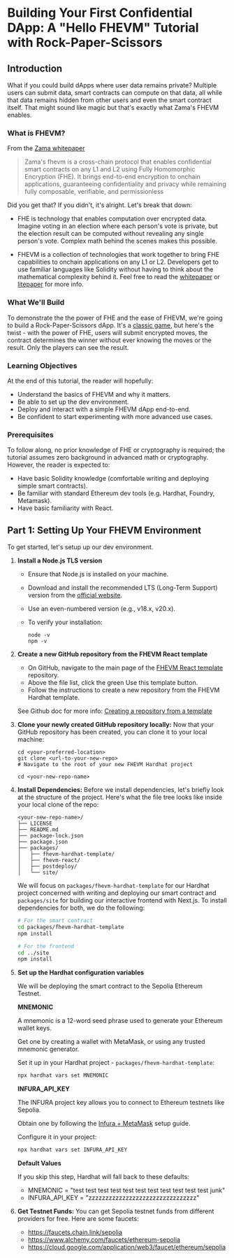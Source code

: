 # Building Your First Confidential DApp: A "Hello FHEVM" Tutorial with Rock-Paper-Scissors

## Introduction

What if you could build dApps where user data remains private? Multiple users can submit data, smart contracts can compute on that data, all while that data remains hidden from other users and even the smart contract itself. That might sound like magic but that's exactly what Zama's FHEVM enables.

### What is FHEVM?

From the [Zama whitepaper](https://github.com/zama-ai/fhevm/blob/main/fhevm-whitepaper.pdf)

> Zama's fhevm is a cross-chain protocol that enables confidential smart contracts on any L1 and L2 using Fully Homomorphic Encryption (FHE). It brings end-to-end encryption to onchain applications, guaranteeing confidentiality and privacy while remaining fully composable, verifiable, and permissionless

Did you get that? If you didn't, it's alright. Let's break that down:

- FHE is technology that enables computation over encrypted data. Imagine voting in an election where each person's vote is private, but the election result can be computed without revealing any single person's vote. Complex math behind the scenes makes this possible.

- FHEVM is a collection of technologies that work together to bring FHE capabilities to onchain applications on any L1 or L2. Developers get to use familiar languages like Solidity without having to think about the mathematical complexity behind it. Feel free to read the [whitepaper](https://github.com/zama-ai/fhevm/blob/main/fhevm-whitepaper.pdf) or [litepaper](https://docs.zama.ai/protocol/zama-protocol-litepaper#technical-details) for more info.

### What We'll Build

To demonstrate the the power of FHE and the ease of FHEVM, we're going to build a Rock-Paper-Scissors dApp. It's a [classic game](https://en.wikipedia.org/wiki/Rock_paper_scissors), but here's the twist - with the power of FHE, users will submit encrypted moves, the contract determines the winner without ever knowing the moves or the result. Only the players can see the result.

### Learning Objectives

At the end of this tutorial, the reader will hopefully:

- Understand the basics of FHEVM and why it matters.
- Be able to set up the dev environment.
- Deploy and interact with a simple FHEVM dApp end-to-end.
- Be confident to start experimenting with more advanced use cases.

### Prerequisites

To follow along, no prior knowledge of FHE or cryptography is required; the tutorial assumes zero background in advanced math or cryptography. However, the reader is expected to:

- Have basic Solidity knowledge (comfortable writing and deploying simple smart contracts).
- Be familiar with standard Ethereum dev tools (e.g. Hardhat, Foundry, Metamask).
- Have basic familiarity with React.

## Part 1: Setting Up Your FHEVM Environment

To get started, let's setup up our dev environment.

1. **Install a Node.js TLS version**

   - Ensure that Node.js is installed on your machine.
   - Download and install the recommended LTS (Long-Term Support) version from the [official website](https://nodejs.org/en).
   - Use an even-numbered version (e.g., v18.x, v20.x).
   - To verify your installation:

     ```
     node -v
     npm -v
     ```

2. **Create a new GitHub repository from the FHEVM React template**

   - On GitHub, navigate to the main page of the [FHEVM React template](https://github.com/zama-ai/fhevm-react-template/) repository.
   - Above the file list, click the green Use this template button.
   - Follow the instructions to create a new repository from the FHEVM Hardhat template.

   See Github doc for more info: [Creating a repository from a template](https://docs.github.com/en/repositories/creating-and-managing-repositories/creating-a-repository-from-a-template#creating-a-repository-from-a-template)

3. **Clone your newly created GitHub repository locally:** Now that your GitHub repository has been created, you can clone it to your local machine:

   ```
   cd <your-preferred-location>
   git clone <url-to-your-new-repo>
   # Navigate to the root of your new FHEVM Hardhat project

   cd <your-new-repo-name>
   ```

4. **Install Dependencies:** Before we install dependencies, let's briefly look at the structure of the project. Here's what the file tree looks like inside your local clone of the repo:

   ```
   <your-new-repo-name>/
   ├── LICENSE
   ├── README.md
   ├── package-lock.json
   ├── package.json
   ├── packages/
   │   ├── fhevm-hardhat-template/
   │   ├── fhevm-react/
   │   ├── postdeploy/
   │   └── site/
   ```

   We will focus on `packages/fhevm-hardhat-template` for our Hardhat project concerned with writing and deploying our smart contract and `packages/site` for building our interactive frontend with Next.js. To install dependencies for both, we do the following:

   ```bash
   # For the smart contract
   cd packages/fhevm-hardhat-template
   npm install

   # For the frontend
   cd ../site
   npm install
   ```

5. **Set up the Hardhat configuration variables**

   We will be deploying the smart contract to the Sepolia Ethereum Testnet.

   **MNEMONIC**

   A mnemonic is a 12-word seed phrase used to generate your Ethereum wallet keys.

   Get one by creating a wallet with MetaMask, or using any trusted mnemonic generator.

   Set it up in your Hardhat project - `packages/fhevm-hardhat-template`:

   ```bash
   npx hardhat vars set MNEMONIC
   ```

   **INFURA_API_KEY**

   The INFURA project key allows you to connect to Ethereum testnets like Sepolia.

   Obtain one by following the [Infura + MetaMask](https://docs.metamask.io/services/get-started/infura/) setup guide.

   Configure it in your project:

   ```bash
   npx hardhat vars set INFURA_API_KEY
   ```

   **Default Values**

   If you skip this step, Hardhat will fall back to these defaults:

   - MNEMONIC = "test test test test test test test test test test test junk"
   - INFURA_API_KEY = "zzzzzzzzzzzzzzzzzzzzzzzzzzzzzzzz"

6. **Get Testnet Funds:** You can get Sepolia testnet funds from different providers for free. Here are some faucets:
   - https://faucets.chain.link/sepolia
   - https://www.alchemy.com/faucets/ethereum-sepolia
   - https://cloud.google.com/application/web3/faucet/ethereum/sepolia
